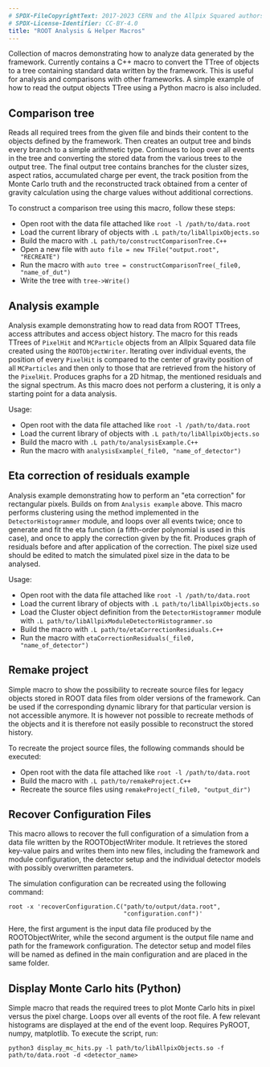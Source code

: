```yaml
---
# SPDX-FileCopyrightText: 2017-2023 CERN and the Allpix Squared authors
# SPDX-License-Identifier: CC-BY-4.0
title: "ROOT Analysis & Helper Macros"
---
```


Collection of macros demonstrating how to analyze data generated by the framework. Currently contains a C++ macro to convert the TTree of objects to a tree containing standard data written by the framework. This is useful for analysis and comparisons with other frameworks.
A simple example of how to read the output objects TTree using a Python macro is also included.


## Comparison tree
Reads all required trees from the given file and binds their content to the objects defined by the framework. Then creates an output tree and binds every branch to a simple arithmetic type. Continues to loop over all events in the tree and converting the stored data from the various trees to the output tree. The final output tree contains branches for the cluster sizes, aspect ratios, accumulated charge per event, the track position from the Monte Carlo truth and the reconstructed track obtained from a center of gravity calculation using the charge values without additional corrections.

To construct a comparison tree using this macro, follow these steps:

* Open root with the data file attached like `root -l /path/to/data.root`
* Load the current library of objects with `.L path/to/libAllpixObjects.so`
* Build the macro with `.L path/to/constructComparisonTree.C++`
* Open a new file with `auto file = new TFile("output.root", "RECREATE")`
* Run the macro with `auto tree = constructComparisonTree(_file0, "name_of_dut")`
* Write the tree with `tree->Write()`

## Analysis example
Analysis example demonstrating how to read data from ROOT TTrees, access attributes and access object history. The macro for this reads TTrees of `PixelHit` and `MCParticle` objects from an Allpix Squared data file created using the `ROOTObjectWriter`. Iterating over individual events, the position of every `PixelHit` is compared to the center of gravity position of all `MCParticles` and then only to those that are retrieved from the history of the `PixelHit`. Produces graphs for a 2D hitmap, the mentioned residuals and the signal spectrum. As this macro does not perform a clustering, it is only a starting point for a data analysis.

Usage:
* Open root with the data file attached like `root -l /path/to/data.root`
* Load the current library of objects with `.L path/to/libAllpixObjects.so`
* Build the macro with `.L path/to/analysisExample.C++`
* Run the macro with `analysisExample(_file0, "name_of_detector")`

## Eta correction of residuals example
Analysis example demonstrating how to perform an "eta correction" for rectangular pixels. Builds on from `Analysis example` above. This macro performs clustering using the method implemented in the `DetectorHistogrammer` module, and loops over all events twice; once to generate and fit the eta function (a fifth-order polynomial is used in this case), and once to apply the correction given by the fit. Produces graph of residuals before and after application of the correction. The pixel size used should be edited to match the simulated pixel size in the data to be analysed.

Usage:
* Open root with the data file attached like `root -l /path/to/data.root`
* Load the current library of objects with `.L path/to/libAllpixObjects.so`
* Load the Cluster object definition from the `DetectorHistogrammer` module with `.L path/to/libAllpixModuleDetectorHistogrammer.so`
* Build the macro with `.L path/to/etaCorrectionResiduals.C++`
* Run the macro with `etaCorrectionResiduals(_file0, "name_of_detector")`

## Remake project
Simple macro to show the possibility to recreate source files for legacy objects stored in ROOT data files from older versions of the framework. Can be used if the corresponding dynamic library for that particular version is not accessible anymore. It is however not possible to recreate methods of the objects and it is therefore not easily possible to reconstruct the stored history.

To recreate the project source files, the following commands should be executed:

* Open root with the data file attached like `root -l /path/to/data.root`
* Build the macro with `.L path/to/remakeProject.C++`
* Recreate the source files using `remakeProject(_file0, "output_dir")`

## Recover Configuration Files
This macro allows to recover the full configuration of a simulation from a data file written by the ROOTObjectWriter module. It retrieves the stored key-value pairs and writes them into new files, including the framework and module configuration, the detector setup and the individual detector models with possibly overwritten parameters.

The simulation configuration can be recreated using the following command:

```shell
root -x 'recoverConfiguration.C("path/to/output/data.root",
                                "configuration.conf")'
```

Here, the first argument is the input data file produced by the ROOTObjectWriter, while the second argument is the output file name and path for the framework configuration. The detector setup and model files will be named as defined in the main configuration and are placed in the same folder.

## Display Monte Carlo hits (Python)
Simple macro that reads the required trees to plot Monte Carlo hits in pixel versus the pixel charge. Loops over all events of the root file.
A few relevant histograms are displayed at the end of the event loop.
Requires PyROOT, numpy, matplotlib. To execute the script, run:
```shell
python3 display_mc_hits.py -l path/to/libAllpixObjects.so -f path/to/data.root -d <detector_name>
```

